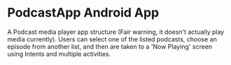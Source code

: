 # PodcastApp Android App

A Podcast media player app structure (Fair warning, it doesn't actually play media currently). 
Users can select one of the listed podcasts, choose an episode from another list, and then are 
taken to a 'Now Playing' screen using Intents and multiple activities.
